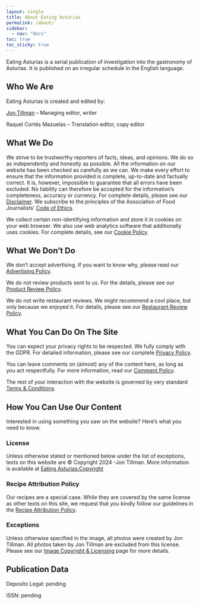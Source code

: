 ```yaml
---
layout: single
title: About Eating Asturias
permalink: /about/
sidebar:
  - nav: "docs"
toc: true
toc_sticky: true
---
```

Eating Asturias is a serial publication of investigation into the gastronomy of Asturias. It is published on an irregular schedule in the English language.

## Who We Are

Eating Asturias is created and edited by:

[Jon Tillman](/about/jon/) – Managing editor, writer

Raquel Cortés Mazuelas – Translation editor, copy editor

## What We Do

We strive to be trustworthy reporters of facts, ideas, and opinions. We do so as independently and honestly as possible. All the information on our website has been checked as carefully as we can. We make every effort to ensure that the information provided is complete, up-to-date and factually correct. It is, however, impossible to guarantee that all errors have been excluded. No liability can therefore be accepted for the information’s completeness, accuracy or currency. For complete details, please see our [Disclaimer](https://eatingasturias.com/wiki/Eating_Asturias:General_disclaimer "Eating Asturias:General disclaimer"). We subscribe to the principles of the Association of Food Journalists' [Code of Ethics](https://www.poynter.org/ethics-trust/2021/association-of-food-journalists-code-of-ethics/).

We collect certain non-identifying information and store it in cookies on your web browser. We also use web analytics software that additionally uses cookies. For complete details, see our [Cookie Policy](https://eatingasturias.com/wiki/Cookie_Policy "Cookie Policy").

## What We Don’t Do

We don’t accept advertising. If you want to know why, please read our [Advertising Policy](/about/policies/#advertising-policy "Advertising Policy").

We do not review products sent to us. For the details, please see our [Product Review Policy](/about/policies/#product-review-policy "Product Review Policy").

We do not write restaurant reviews. We might recommend a cool place, but only because we enjoyed it. For details, please see our [Restaurant Review Policy](/about/policies/#restaurant-review-policy "Restaurant Review Policy").

## What You Can Do On The Site

You can expect your privacy rights to be respected. We fully comply with the GDPR. For detailed information, please see our complete [Privacy Policy](/about/privacy/ "Eating Asturias:Privacy policy").

You can leave comments on (almost) any of the content here, as long as you act respectfully. For more information, read our [Comment Policy](/about/policies/#comment-policy "Comment Policy").

The rest of your interaction with the website is governed by very standard [Terms & Conditions](/about/terms/ "Terms & Conditions").

## How You Can Use Our Content

Interested in using something you saw on the website? Here’s what you need to know.
### License

Unless otherwise stated or mentioned below under the list of exceptions, texts on this website are © Copyright 2024 -Jon Tillman. More information is available at [Eating Asturias:Copyright](https://eatingasturias.com/wiki/Eating_Asturias:Copyright "Eating Asturias:Copyright")
### Recipe Attribution Policy

Our recipes are a special case. While they are covered by the same license as other texts on this site, we request that you kindly follow our guidelines in the [Recipe Attribution Policy](https://eatingasturias.com/wiki/Recipe_Attribution_Policy "Recipe Attribution Policy").
### Exceptions

Unless otherwise specified in the image, all photos were created by Jon Tillman. All photos taken by Jon Tillman are excluded from this license. Please see our [Image Copyright & Licensing](https://eatingasturias.com/wiki/Image_Copyright_%26_Licensing "Image Copyright & Licensing") page for more details.
## Publication Data

Deposito Legal: pending

ISSN: pending